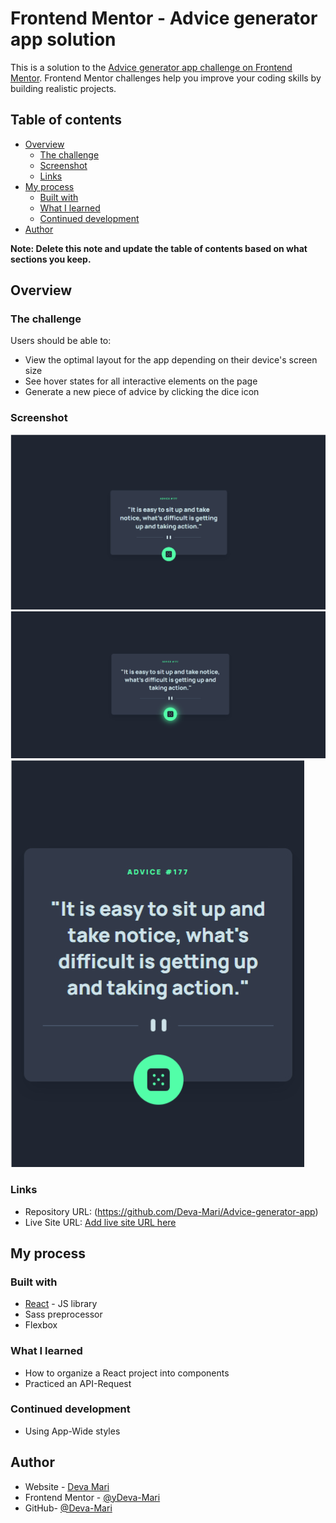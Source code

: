 # Frontend Mentor - Advice generator app solution

This is a solution to the [Advice generator app challenge on Frontend Mentor](https://www.frontendmentor.io/challenges/advice-generator-app-QdUG-13db). Frontend Mentor challenges help you improve your coding skills by building realistic projects.

## Table of contents

- [Overview](#overview)
  - [The challenge](#the-challenge)
  - [Screenshot](#screenshot)
  - [Links](#links)
- [My process](#my-process)
  - [Built with](#built-with)
  - [What I learned](#what-i-learned)
  - [Continued development](#continued-development)
- [Author](#author)

**Note: Delete this note and update the table of contents based on what sections you keep.**

## Overview

### The challenge

Users should be able to:

- View the optimal layout for the app depending on their device's screen size
- See hover states for all interactive elements on the page
- Generate a new piece of advice by clicking the dice icon

### Screenshot

![](./desktop.jpg)
![](./active.jpg)
![](./mobile.jpg)

### Links

- Repository URL: (https://github.com/Deva-Mari/Advice-generator-app)
- Live Site URL: [Add live site URL here](https://your-live-site-url.com)

## My process

### Built with

- [React](https://reactjs.org/) - JS library
- Sass preprocessor
- Flexbox

### What I learned

- How to organize a React project into components
- Practiced an API-Request

### Continued development

- Using App-Wide styles


## Author

- Website - [Deva Mari](https://devamari.com/)
- Frontend Mentor - [@yDeva-Mari](https://www.frontendmentor.io/profile/Deva-Mari)
- GitHub- [@Deva-Mari](https://github.com/Deva-Mari)

